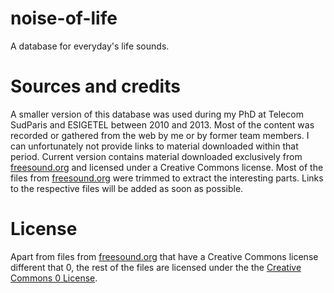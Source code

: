 # noise-of-life
A database for everyday's life sounds.

# Sources and credits

A smaller version of this database was used during my PhD at Telecom SudParis and ESIGETEL between 2010 and 2013. Most of the content was recorded or gathered from the web by me or by former team members. I can unfortunately not provide links to material downloaded within that period. Current version contains material downloaded exclusively from [freesound.org](https://freesound.org/) and licensed under a Creative Commons license. Most of the files from [freesound.org](https://freesound.org/) were trimmed to extract the interesting parts. Links to the respective files will be added as soon as possible.

# License
Apart from files from [freesound.org](https://freesound.org/) that have a Creative Commons license different that 0, the rest of the files are licensed under the the [Creative Commons 0 License](https://creativecommons.org/publicdomain/zero/1.0/).
